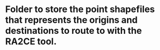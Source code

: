 # Folder to store the point shapefiles that represents the origins and destinations to route to with the RA2CE tool.
